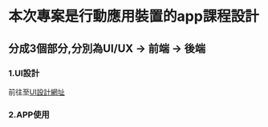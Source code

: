 # 本次專案是行動應用裝置的app課程設計<br>
## 分成3個部分,分別為UI/UX -> 前端 -> 後端<br>

### 1.UI設計
前往至[UI設計網址](https://www.figma.com/file/9MvEnBbfg4rpRfDcglqV6a/APP-COURSE-TEMPLATE?node-id=132%3A335&t=rcllRTedq0pY12F1-1)

### 2.APP使用


